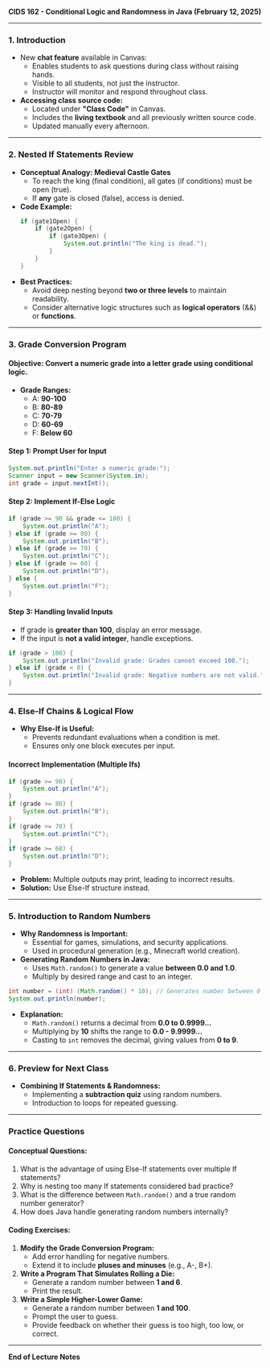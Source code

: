 **CIDS 162 - Conditional Logic and Randomness in Java (February 12, 2025)**

---

### **1. Introduction**
- New **chat feature** available in Canvas:
    - Enables students to ask questions during class without raising hands.
    - Visible to all students, not just the instructor.
    - Instructor will monitor and respond throughout class.
- **Accessing class source code:**
    - Located under **"Class Code"** in Canvas.
    - Includes the **living textbook** and all previously written source code.
    - Updated manually every afternoon.

---

### **2. Nested If Statements Review**
- **Conceptual Analogy: Medieval Castle Gates**
    - To reach the king (final condition), all gates (if conditions) must be open (true).
    - If **any** gate is closed (false), access is denied.
- **Code Example:**
  ```java
  if (gate1Open) {
      if (gate2Open) {
          if (gate3Open) {
              System.out.println("The king is dead.");
          }
      }
  }
  ```
- **Best Practices:**
    - Avoid deep nesting beyond **two or three levels** to maintain readability.
    - Consider alternative logic structures such as **logical operators** (&&) or **functions**.

---

### **3. Grade Conversion Program**
#### **Objective:** Convert a numeric grade into a letter grade using conditional logic.
- **Grade Ranges:**
    - A: **90-100**
    - B: **80-89**
    - C: **70-79**
    - D: **60-69**
    - F: **Below 60**

#### **Step 1: Prompt User for Input**
```java
System.out.println("Enter a numeric grade:");
Scanner input = new Scanner(System.in);
int grade = input.nextInt();
```

#### **Step 2: Implement If-Else Logic**
```java
if (grade >= 90 && grade <= 100) {
    System.out.println("A");
} else if (grade >= 80) {
    System.out.println("B");
} else if (grade >= 70) {
    System.out.println("C");
} else if (grade >= 60) {
    System.out.println("D");
} else {
    System.out.println("F");
}
```

#### **Step 3: Handling Invalid Inputs**
- If grade is **greater than 100**, display an error message.
- If the input is **not a valid integer**, handle exceptions.

```java
if (grade > 100) {
    System.out.println("Invalid grade: Grades cannot exceed 100.");
} else if (grade < 0) {
    System.out.println("Invalid grade: Negative numbers are not valid.");
}
```

---

### **4. Else-If Chains & Logical Flow**
- **Why Else-If is Useful:**
    - Prevents redundant evaluations when a condition is met.
    - Ensures only one block executes per input.

#### **Incorrect Implementation (Multiple Ifs)**
```java
if (grade >= 90) {
    System.out.println("A");
}
if (grade >= 80) {
    System.out.println("B");
}
if (grade >= 70) {
    System.out.println("C");
}
if (grade >= 60) {
    System.out.println("D");
}
```
- **Problem:** Multiple outputs may print, leading to incorrect results.
- **Solution:** Use Else-If structure instead.

---

### **5. Introduction to Random Numbers**
- **Why Randomness is Important:**
    - Essential for games, simulations, and security applications.
    - Used in procedural generation (e.g., Minecraft world creation).
- **Generating Random Numbers in Java:**
    - Uses `Math.random()` to generate a value **between 0.0 and 1.0**.
    - Multiply by desired range and cast to an integer.

```java
int number = (int) (Math.random() * 10); // Generates number between 0 and 9
System.out.println(number);
```

- **Explanation:**
    - `Math.random()` returns a decimal from **0.0 to 0.9999...**
    - Multiplying by **10** shifts the range to **0.0 - 9.9999...**
    - Casting to `int` removes the decimal, giving values from **0 to 9**.

---

### **6. Preview for Next Class**
- **Combining If Statements & Randomness:**
    - Implementing a **subtraction quiz** using random numbers.
    - Introduction to loops for repeated guessing.

---

### **Practice Questions**
#### **Conceptual Questions:**
1. What is the advantage of using Else-If statements over multiple If statements?
2. Why is nesting too many If statements considered bad practice?
3. What is the difference between `Math.random()` and a true random number generator?
4. How does Java handle generating random numbers internally?

#### **Coding Exercises:**
1. **Modify the Grade Conversion Program:**
    - Add error handling for negative numbers.
    - Extend it to include **pluses and minuses** (e.g., A-, B+).
2. **Write a Program That Simulates Rolling a Die:**
    - Generate a random number between **1 and 6**.
    - Print the result.
3. **Write a Simple Higher-Lower Game:**
    - Generate a random number between **1 and 100**.
    - Prompt the user to guess.
    - Provide feedback on whether their guess is too high, too low, or correct.

---

**End of Lecture Notes**